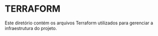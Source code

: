 # TERRAFORM

Este diretório contém os arquivos Terraform utilizados para gerenciar a infraestrutura do projeto.